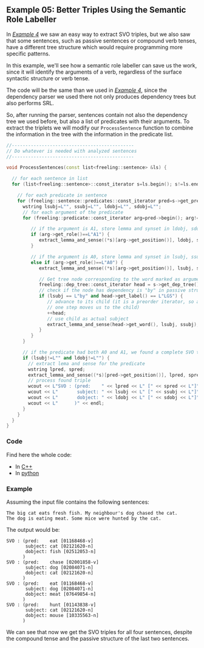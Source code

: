 
## Example 05: Better Triples Using the Semantic Role Labeller

In [*Example 4*](example04.md) we saw an easy way to extract SVO triples, but we also saw that some sentences, such as passive sentences or compound verb tenses, have a different tree structure which would require programming more specific patterns.

In this example, we'll see how a semantic role labeller can save us the work, since it will identify the arguments of a verb, regardless of the surface syntactic structure or verb tense.

The code will be the same than we used in [*Example 4*](example04.md), since the dependency parser we used there not only produces dependency trees but also performs SRL.

So, after running the parser, sentences contain not also the dependency tree we used before, but also a list of predicates with their arguments. 
To extract the triplets we will modify  our `ProcessSentence` function to combine the information in the tree with the information in the predicate list.

```C++
//---------------------------------------------
// Do whatever is needed with analyzed sentences
//---------------------------------------------

void ProcessSentences(const list<freeling::sentence> &ls) {

  // for each sentence in list
  for (list<freeling::sentence>::const_iterator s=ls.begin(); s!=ls.end(); ++s) {

    // for each predicate in sentence
    for (freeling::sentence::predicates::const_iterator pred=s->get_predicates().begin(); pred!=s->get_predicates().end(); ++pred) { 
      wstring lsubj=L"", ssubj=L"", ldobj=L"", sdobj=L"";
      // for each argument of the predicate
      for (freeling::predicate::const_iterator arg=pred->begin(); arg!=pred->end(); ++arg) {

         // if the argument is A1, store lemma and synset in ldobj, sdobj
         if (arg->get_role()==L"A1") {
		    extract_lemma_and_sense((*s)[arg->get_position()], ldobj, sdobj);
         }

         // if the argument is A0, store lemma and synset in lsubj, ssubj
         else if (arg->get_role()==L"A0") {
 		    extract_lemma_and_sense((*s)[arg->get_position()], lsubj, ssubj);

            // Get tree node corresponding to the word marked as argument head:
            freeling::dep_tree::const_iterator head = s->get_dep_tree().get_node_by_pos(arg->get_position());
            // check if the node has dependency is "by" in passive structure
            if (lsubj == L"by" and head->get_label() == L"LGS") {
               // advance to its child (it is a preorder iterator, so advancing 
               // one step moves us to the child)
               ++head;
               // use child as actual subject
               extract_lemma_and_sense(head->get_word(), lsubj, ssubj);
            }
         }
      }

      // if the predicate had both A0 and A1, we found a complete SVO triple. Let's output it.
      if (lsubj!=L"" and ldobj!=L"") {
        // extract lema and sense for the predicate
        wstring lpred, spred;
        extract_lemma_and_sense((*s)[pred->get_position()], lpred, spred);
        // process found triple
        wcout << L"SVO : (pred:    " << lpred << L" [" << spred << L"]" << endl;
        wcout << L"       subject: " << lsubj << L" [" << ssubj << L"]" << endl; 
        wcout << L"       dobject: " << ldobj << L" [" << sdobj << L"]" << endl;
        wcout << L"      )" << endl;
      }      
    }
  }
}
```

### Code

Find here the whole code:
* In [C++](code/example05.cc.md)
* In [python](code/example05.py.md)


### Example

Assuming the input file contains the following sentences:

    The big cat eats fresh fish. My neighbour's dog chased the cat.
    The dog is eating meat. Some mice were hunted by the cat.

The output would be:
```
SVO : (pred:    eat [01168468-v]
       subject: cat [02121620-n]
       dobject: fish [02512053-n]
      )
SVO : (pred:    chase [02001858-v]
       subject: dog [02084071-n]
       dobject: cat [02121620-n]
      )
SVO : (pred:    eat [01168468-v]
       subject: dog [02084071-n]
       dobject: meat [07649854-n]
      )
SVO : (pred:    hunt [01143838-v]
       subject: cat [02121620-n]
       dobject: mouse [10335563-n]
      )
```

We can see that now we get the SVO triples for all four sentences, despite the compound tense and the passive structure of the last two sentences.

